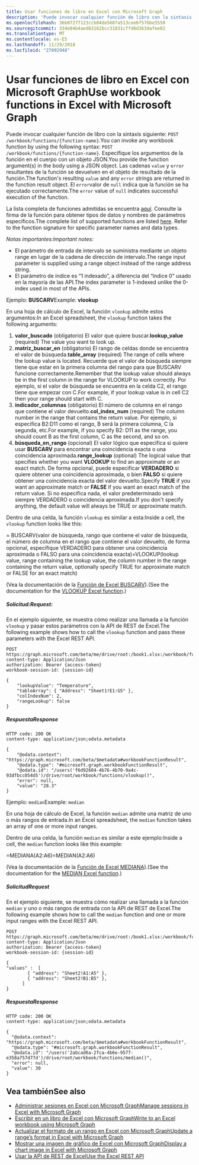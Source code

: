 ```yaml
---
title: Usar funciones de libro en Excel con Microsoft Graph
description: 'Puede invocar cualquier función de libro con la sintaxis siguiente: `POST /workbook/functions/{function-name}`. Especifique los argumentos de la función en el cuerpo con un objeto JSON. Las cadenas `value` y `error` resultantes de la función se devuelven en el objeto de resultado de la función. El valor `error` de `null` indica que la función se ha ejecutado correctamente.'
ms.openlocfilehash: 36b07277123ccb04de5607a513cee6f576be5550
ms.sourcegitcommit: 334e84b4aed63162bcc31831cffd6d363dafee02
ms.translationtype: MT
ms.contentlocale: es-ES
ms.lasthandoff: 11/29/2018
ms.locfileid: "27092948"
---
```

# <a name="use-workbook-functions-in-excel-with-microsoft-graph"></a><span data-ttu-id="6bb04-106">Usar funciones de libro en Excel con Microsoft Graph</span><span class="sxs-lookup"><span data-stu-id="6bb04-106">Use workbook functions in Excel with Microsoft Graph</span></span>

<span data-ttu-id="6bb04-107">Puede invocar cualquier función de libro con la sintaxis siguiente: `POST /workbook/functions/{function-name}`.</span><span class="sxs-lookup"><span data-stu-id="6bb04-107">You can invoke any workbook function by using the following syntax: `POST /workbook/functions/{function-name}`.</span></span> <span data-ttu-id="6bb04-108">Especifique los argumentos de la función en el cuerpo con un objeto JSON.</span><span class="sxs-lookup"><span data-stu-id="6bb04-108">You provide the function argument(s) in the body using a JSON object.</span></span> <span data-ttu-id="6bb04-109">Las cadenas `value` y `error` resultantes de la función se devuelven en el objeto de resultado de la función.</span><span class="sxs-lookup"><span data-stu-id="6bb04-109">The function's resulting `value` and any `error` strings are returned in the function result object.</span></span> <span data-ttu-id="6bb04-110">El `error`valor de `null` indica que la función se ha ejecutado correctamente.</span><span class="sxs-lookup"><span data-stu-id="6bb04-110">The `error` value of `null` indicates successful execution of the function.</span></span>

<span data-ttu-id="6bb04-p103">La lista completa de funciones admitidas se encuentra [aquí](https://support.office.com/es-ES/article/Excel-functions-alphabetical-b3944572-255d-4efb-bb96-c6d90033e188). Consulte la firma de la función para obtener tipos de datos y nombres de parámetros específicos.</span><span class="sxs-lookup"><span data-stu-id="6bb04-p103">The complete list of supported functions are listed [here](https://support.office.com/es-ES/article/Excel-functions-alphabetical-b3944572-255d-4efb-bb96-c6d90033e188). Refer to the function signature for specific parameter names and data types.</span></span>

<span data-ttu-id="6bb04-113">_Notas importantes:_</span><span class="sxs-lookup"><span data-stu-id="6bb04-113">_Important notes:_</span></span>
* <span data-ttu-id="6bb04-114">El parámetro de entrada de intervalo se suministra mediante un objeto range en lugar de la cadena de dirección de intervalo.</span><span class="sxs-lookup"><span data-stu-id="6bb04-114">The range input parameter is supplied using a range object instead of the range address string.</span></span>  
* <span data-ttu-id="6bb04-115">El parámetro de índice es “1 indexado”, a diferencia del “índice 0” usado en la mayoría de las API.</span><span class="sxs-lookup"><span data-stu-id="6bb04-115">The index parameter is 1-indexed unlike the 0-index used in most of the APIs.</span></span>

<span data-ttu-id="6bb04-116">Ejemplo: **BUSCARV**</span><span class="sxs-lookup"><span data-stu-id="6bb04-116">Example: **vlookup**</span></span>

<span data-ttu-id="6bb04-117">En una hoja de cálculo de Excel, la función `vlookup` admite estos argumentos:</span><span class="sxs-lookup"><span data-stu-id="6bb04-117">In an Excel spreadsheet, the `vlookup` function takes the following arguments:</span></span>

1. <span data-ttu-id="6bb04-118">**valor_buscado** (obligatorio) El valor que quiere buscar.</span><span class="sxs-lookup"><span data-stu-id="6bb04-118">**lookup_value** (required) The value you want to look up.</span></span>
2. <span data-ttu-id="6bb04-119">**matriz_buscar_en** (obligatorio) El rango de celdas donde se encuentra el valor de búsqueda.</span><span class="sxs-lookup"><span data-stu-id="6bb04-119">**table_array** (required) The range of cells where the lookup value is located.</span></span> <span data-ttu-id="6bb04-120">Recuerde que el valor de búsqueda siempre tiene que estar en la primera columna del rango para que BUSCARV funcione correctamente.</span><span class="sxs-lookup"><span data-stu-id="6bb04-120">Remember that the lookup value should always be in the first column in the range for VLOOKUP to work correctly.</span></span> <span data-ttu-id="6bb04-121">Por ejemplo, si el valor de búsqueda se encuentra en la celda C2, el rango tiene que empezar con C.</span><span class="sxs-lookup"><span data-stu-id="6bb04-121">For example, if your lookup value is in cell C2 then your range should start with C.</span></span>
3. <span data-ttu-id="6bb04-122">**indicador_columnas** (obligatorio) El número de columna en el rango que contiene el valor devuelto.</span><span class="sxs-lookup"><span data-stu-id="6bb04-122">**col_index_num** (required) The column number in the range that contains the return value.</span></span> <span data-ttu-id="6bb04-123">Por ejemplo, si especifica B2:D11 como el rango, B será la primera columna, C la segunda, etc.</span><span class="sxs-lookup"><span data-stu-id="6bb04-123">For example, if you specify B2: D11 as the range, you should count B as the first column, C as the second, and so on.</span></span>
4. <span data-ttu-id="6bb04-124">**búsqueda_en_rango** (opcional) El valor lógico que especifica si quiere usar **BUSCARV** para encontrar una coincidencia exacta o una coincidencia aproximada.</span><span class="sxs-lookup"><span data-stu-id="6bb04-124">**range_lookup** (optional) The logical value that specifies whether you want **VLOOKUP** to find an approximate or an exact match.</span></span> <span data-ttu-id="6bb04-125">De forma opcional, puede especificar **VERDADERO** si quiere obtener una coincidencia aproximada, o bien **FALSO** si quiere obtener una coincidencia exacta del valor devuelto.</span><span class="sxs-lookup"><span data-stu-id="6bb04-125">Specify **TRUE** if you want an approximate match or **FALSE** if you want an exact match of the return value.</span></span> <span data-ttu-id="6bb04-126">Si no especifica nada, el valor predeterminado será siempre VERDADERO o coincidencia aproximada.</span><span class="sxs-lookup"><span data-stu-id="6bb04-126">If you don't specify anything, the default value will always be TRUE or approximate match.</span></span>

<span data-ttu-id="6bb04-127">Dentro de una celda, la función `vlookup` es similar a esta:</span><span class="sxs-lookup"><span data-stu-id="6bb04-127">Inside a cell, the `vlookup` function looks like this:</span></span>

<span data-ttu-id="6bb04-128">= BUSCARV(valor de búsqueda, rango que contiene el valor de búsqueda, el número de columna en el rango que contiene el valor devuelto, de forma opcional, especifique VERDADERO para obtener una coincidencia aproximada o FALSO para una coincidencia exacta)</span><span class="sxs-lookup"><span data-stu-id="6bb04-128">=VLOOKUP(lookup value, range containing the lookup value, the column number in the range containing the return value, optionally specify TRUE for approximate match or FALSE for an exact match)</span></span>

<span data-ttu-id="6bb04-129">(Vea la documentación de la [Función de Excel BUSCARV](https://support.office.com/es-ES/article/VLOOKUP-function-0bbc8083-26fe-4963-8ab8-93a18ad188a1)).</span><span class="sxs-lookup"><span data-stu-id="6bb04-129">(See the documentation for the [VLOOKUP Excel function](https://support.office.com/es-ES/article/VLOOKUP-function-0bbc8083-26fe-4963-8ab8-93a18ad188a1).)</span></span>


##### <a name="request"></a><span data-ttu-id="6bb04-130">Solicitud:</span><span class="sxs-lookup"><span data-stu-id="6bb04-130">Request:</span></span>
<span data-ttu-id="6bb04-131">En el ejemplo siguiente, se muestra cómo realizar una llamada a la función `vlookup` y pasar estos parámetros con la API de REST de Excel.</span><span class="sxs-lookup"><span data-stu-id="6bb04-131">The following example shows how to call the `vlookup` function and pass these parameters with the Excel REST API.</span></span>

```http
POST https://graph.microsoft.com/beta/me/drive/root:/book1.xlsx:/workbook/functions/vlookup
content-type: Application/Json
authorization: Bearer {access-token}
workbook-session-id: {session-id}

{
    "lookupValue": "Temperature",
    "tableArray": { "Address": "Sheet1!E1:G5" },
    "colIndexNum": 2,
    "rangeLookup": false
}
```

##### <a name="response"></a><span data-ttu-id="6bb04-132">Respuesta</span><span class="sxs-lookup"><span data-stu-id="6bb04-132">Response</span></span>

```http
HTTP code: 200 OK
content-type: application/json;odata.metadata

{
    "@odata.context": "https://graph.microsoft.com/beta/$metadata#workbookFunctionResult",
    "@odata.type": "#microsoft.graph.workbookFunctionResult",
    "@odata.id": "/users('f6d92604-4b76-4b70-9a4c-93dfbcc054d5')/drive/root/workbook/functions/vlookup()",
    "error": null,
    "value": "28.3"
}
```

<span data-ttu-id="6bb04-133">Ejemplo: `median`</span><span class="sxs-lookup"><span data-stu-id="6bb04-133">Example: `median`</span></span>

<span data-ttu-id="6bb04-134">En una hoja de cálculo de Excel, la función `median` admite una matriz de uno o más rangos de entrada.</span><span class="sxs-lookup"><span data-stu-id="6bb04-134">In an Excel spreadsheet, the `median` function takes an array of one or more input ranges.</span></span>

<span data-ttu-id="6bb04-135">Dentro de una celda, la función `median` es similar a este ejemplo:</span><span class="sxs-lookup"><span data-stu-id="6bb04-135">Inside a cell, the `median` function looks like this example:</span></span>

<span data-ttu-id="6bb04-136">=MEDIANA(A2:A6)</span><span class="sxs-lookup"><span data-stu-id="6bb04-136">=MEDIAN(A2:A6)</span></span>

<span data-ttu-id="6bb04-137">(Vea la documentación de la [Función de Excel MEDIANA](https://support.office.com/es-ES/article/MEDIAN-function-d0916313-4753-414c-8537-ce85bdd967d2)).</span><span class="sxs-lookup"><span data-stu-id="6bb04-137">(See the documentation for the [MEDIAN Excel function](https://support.office.com/es-ES/article/MEDIAN-function-d0916313-4753-414c-8537-ce85bdd967d2).)</span></span>

##### <a name="request"></a><span data-ttu-id="6bb04-138">Solicitud</span><span class="sxs-lookup"><span data-stu-id="6bb04-138">Request</span></span>
<span data-ttu-id="6bb04-139">En el ejemplo siguiente, se muestra cómo realizar una llamada a la función `median` y uno o más rangos de entrada con la API de REST de Excel.</span><span class="sxs-lookup"><span data-stu-id="6bb04-139">The following example shows how to call the `median` function and one or more input ranges with the Excel REST API.</span></span>

```http
POST https://graph.microsoft.com/beta/me/drive/root:/book1.xlsx:/workbook/functions/median
content-type: Application/Json
authorization: Bearer {access-token}
workbook-session-id: {session-id}

{
"values" :  [
        { "address": "Sheet2!A1:A5" },
        { "address": "Sheet2!B1:B5" },
      ]
}
```

##### <a name="response"></a><span data-ttu-id="6bb04-140">Respuesta</span><span class="sxs-lookup"><span data-stu-id="6bb04-140">Response</span></span>

```http
HTTP code: 200 OK
content-type: application/json;odata.metadata

{
  "@odata.context": "https://graph.microsoft.com/beta/$metadata#workbookFunctionResult",
  "@odata.type": "#microsoft.graph.workbookFunctionResult",
  "@odata.id": "/users('2abcad6a-2fca-4b6e-9577-e358a757d77d')/drive/root/workbook/functions/median()",
  "error": null,
  "value": 30
}
```

## <a name="see-also"></a><span data-ttu-id="6bb04-141">Vea también</span><span class="sxs-lookup"><span data-stu-id="6bb04-141">See also</span></span>
* [<span data-ttu-id="6bb04-142">Administrar sesiones en Excel con Microsoft Graph</span><span class="sxs-lookup"><span data-stu-id="6bb04-142">Manage sessions in Excel with Microsoft Graph</span></span>](excel-manage-sessions.md)
* [<span data-ttu-id="6bb04-143">Escribir en un libro de Excel con Microsoft Graph</span><span class="sxs-lookup"><span data-stu-id="6bb04-143">Write to an Excel workbook using Microsoft Graph</span></span>](excel-write-to-workbook.md)
* [<span data-ttu-id="6bb04-144">Actualizar el formato de un rango en Excel con Microsoft Graph</span><span class="sxs-lookup"><span data-stu-id="6bb04-144">Update a range’s format in Excel with Microsoft Graph</span></span>](excel-update-range-format.md)
* [<span data-ttu-id="6bb04-145">Mostrar una imagen de gráfico de Excel con Microsoft Graph</span><span class="sxs-lookup"><span data-stu-id="6bb04-145">Display a chart image in Excel with Microsoft Graph</span></span>](excel-display-chart-image.md)
* [<span data-ttu-id="6bb04-146">Usar la API de REST de Excel</span><span class="sxs-lookup"><span data-stu-id="6bb04-146">Use the Excel REST API</span></span>](/graph/api/resources/excel?view=graph-rest-1.0)
